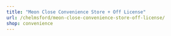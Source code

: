 ```yaml
---
title: "Meon Close Convenience Store + Off License"
url: /chelmsford/meon-close-convenience-store-off-license/
shop: convenience
---
```

